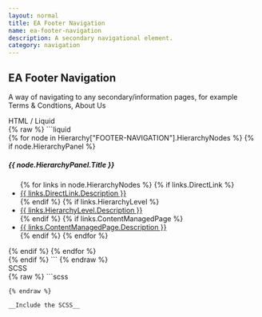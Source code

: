 ```yaml
---
layout: normal
title: EA Footer Navigation
name: ea-footer-navigation
description: A secondary navigational element.
category: navigation
---
```


## EA Footer Navigation
A way of navigating to any secondary/information pages, for example Terms & Condtions, About Us

<div class="example-title">HTML / Liquid</div>
{% raw %}
```liquid
<div class="footer-bottom__nav">
    {% for node in Hierarchy["FOOTER-NAVIGATION"].HierarchyNodes %}             
        {% if node.HierarchyPanel %}
        <div class="column small-12 medium-6 large-4">
                <h5>{{ node.HierarchyPanel.Title }}</h5>
                <ul>
                    {% for links in node.HierarchyNodes %}
                        {% if links.DirectLink %}
                            <li><a href="{{ links.NavigateUrl }}"><i class="fa fa-caret-right" aria-hidden="true"></i> {{ links.DirectLink.Description }}</a></li>                  
                        {% endif %}
                        {% if links.HierarchyLevel %}
                            <li><a href="{{ links.NavigateUrl }}"><i class="fa fa-caret-right" aria-hidden="true"></i> {{ links.HierarchyLevel.Description }}</a></li>  
                        {% endif %}
                        {% if links.ContentManagedPage %}
                            <li><a href="{{ links.NavigateUrl }}"><i class="fa fa-caret-right" aria-hidden="true"></i> {{ links.ContentManagedPage.Description }}</a></li> 
                        {% endif %} 
                    {% endfor %}
                </ul>
            </div>
        {% endif %}
    {% endfor %}            
</div>
{% endif %}
```
{% endraw %}

<div class="example-title">SCSS</div>
{% raw %}
```scss

```
{% endraw %}

__Include the SCSS__